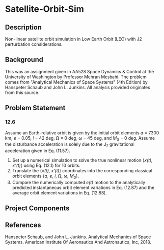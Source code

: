 # Satellite-Orbit-Sim

## Description
Non-linear satellite orbit simulation in Low Earth Orbit (LEO) with J2 perturbation considerations.

## Background
This was an assignment given in AA528 Space Dynamics & Control at the University of Washington by Professor Mehran Mesbahi. The problem comes from "Analytical Mechanics of Space Systems" (4th Edition) by Hanspeter Schaub and John L. Junkins. All analysis provided originates from this source.

## Problem Statement
### 12.6
Assume an Earth-relative orbit is given by the initial orbit elements _a_ = 7300 km, _e_ = 0.05, _i_ = 42 deg, &Omega; = 0 deg, &omega; = 45 deg, and _M_<sub>0</sub> = 0 deg. Assume the disturbance acceleration is solely due to the J<sub>2</sub> gravitational acceleration given in Eq. (11.57).

1. Set up a numerical simulation to solve the true nonlinear motion {_x(t), x'(t)_} using Eq. (12.1) for 10 orbits.
2. Translate the {_x(t), x'(t)_} coordinates into the corresponding classical orbit elements {_a_, _e_, _i_, &Omega;, &omega;, _M_<sub>0</sub>}.
3. Compare the numerically computed _e(t)_ motion to the analytically predicted instantaneous orbit element variations in Eq. (12.87) and the average orbit element variations in Eq. (12.88).

## Project Components

## References
Hanspeter Schaub, and John L. Junkins. Analytical Mechanics of Space Systems. American Institute Of Aeronautics And Astronautics, Inc, 2018.
